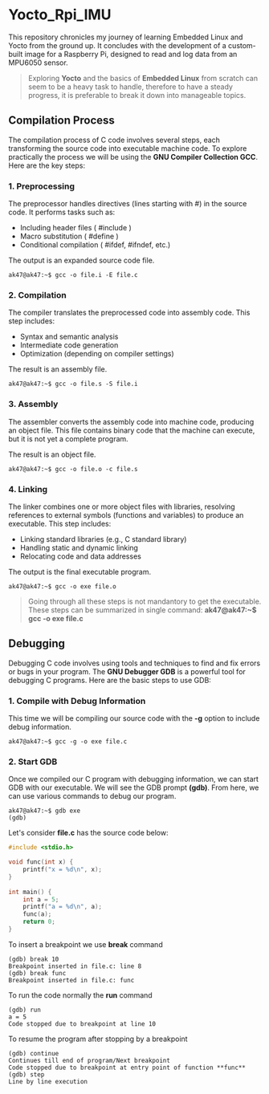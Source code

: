 # Yocto_Rpi_IMU
This repository chronicles my journey of learning Embedded Linux and Yocto from the ground up. 
It concludes with the development of a custom-built image for a Raspberry Pi, designed to read and log data from an MPU6050 sensor.

> Exploring **Yocto** and the basics of **Embedded Linux** from scratch can seem to be a heavy task to handle, therefore to have a steady progress, it is preferable to break it down into manageable topics.

## Compilation Process

The compilation process of C code involves several steps, each transforming the source code into executable machine code. To explore practically the process we will be using the **GNU Compiler Collection GCC**. Here are the key steps:

### 1. Preprocessing

The preprocessor handles directives (lines starting with #) in the source code. It performs tasks such as:  
  
* Including header files ( #include )  
* Macro substitution ( #define )  
* Conditional compilation ( #ifdef, #ifndef, etc.)  
  
The output is an expanded source code file.  
  
```console  
ak47@ak47:~$ gcc -o file.i -E file.c    
```  
### 2. Compilation

The compiler translates the preprocessed code into assembly code. This step includes:  
  
* Syntax and semantic analysis  
* Intermediate code generation  
* Optimization (depending on compiler settings)  
  
The result is an assembly file.  
  
```console  
ak47@ak47:~$ gcc -o file.s -S file.i
``` 
  
### 3. Assembly
  
The assembler converts the assembly code into machine code, producing an object file. This file contains binary code that the machine can execute, but it is not yet a complete program.  
  
The result is an object file.  
  
```console
ak47@ak47:~$ gcc -o file.o -c file.s
```  
  
### 4. Linking  
  
The linker combines one or more object files with libraries, resolving references to external symbols (functions and variables) to produce an executable. This step includes:  
  
* Linking standard libraries (e.g., C standard library)  
* Handling static and dynamic linking  
* Relocating code and data addresses  
  
The output is the final executable program.  
  
```console
ak47@ak47:~$ gcc -o exe file.o 
```  
    
> Going through all these steps is not mandantory to get the executable. These steps can be summarized in single command: **ak47@ak47:~$ gcc -o exe file.c**  
  
## Debugging 
  
Debugging C code involves using tools and techniques to find and fix errors or bugs in your program. The **GNU Debugger GDB** is a powerful tool for debugging C programs. Here are the basic steps to use GDB:  
  
### 1. Compile with Debug Information
  
This time we will be compiling our source code with the **-g** option to include debug information.  
  
```console
ak47@ak47:~$ gcc -g -o exe file.c
```
  
### 2. Start GDB 
  
Once we compiled our C program with debugging information, we can start GDB with our executable. We will see the GDB prompt **(gdb)**. From here, we can use various commands to debug our program.
  
```console
ak47@ak47:~$ gdb exe  
(gdb) 
```
  
Let's consider **file.c** has the source code below:  
  
```c
#include <stdio.h>

void func(int x) {  
    printf("x = %d\n", x);  
}  
  
int main() {  
    int a = 5;  
    printf("a = %d\n", a);    
    func(a);  
    return 0;  
}  
```
  
To insert a breakpoint we use **break** command  
  
```console
(gdb) break 10
Breakpoint inserted in file.c: line 8
(gdb) break func
Breakpoint inserted in file.c: func
```
  
To run the code normally the **run** command  
  
```console
(gdb) run
a = 5
Code stopped due to breakpoint at line 10
```
  
To resume the program after stopping by a breakpoint  
   
```console
(gdb) continue
Continues till end of program/Next breakpoint  
Code stopped due to breakpoint at entry point of function **func**  
(gdb) step  
Line by line execution  
```


  

